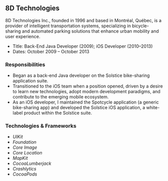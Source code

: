 ## 8D Technologies

8D Technologies Inc., founded in 1996 and based in Montréal, Québec, is a provider of intelligent transportation systems, specializing in bicycle-sharing and automated parking solutions that enhance urban mobility and user experience.

- Title: Back-End Java Developer (2009); iOS Developer (2010–2013)
- Dates: October 2009 – October 2013

### Responsibilities

- Began as a back-end Java developer on the Solstice bike-sharing application suite.
- Transitioned to the iOS team when a position opened, driven by a desire to learn new technologies, adopt modern development paradigms, and contribute to the emerging mobile ecosystem.
- As an iOS developer, I maintained the Spotcycle application (a generic bike-sharing app) and developed the Solstice iOS application, a white-label product within the Solstice suite.

### Technologies & Frameworks

- *UIKit*
- *Foundation*
- *Core Image*
- *Core Location*
- *MapKit*
- *CocoaLumberjack*
- *Crashlytics*
- *CocoaPods*
